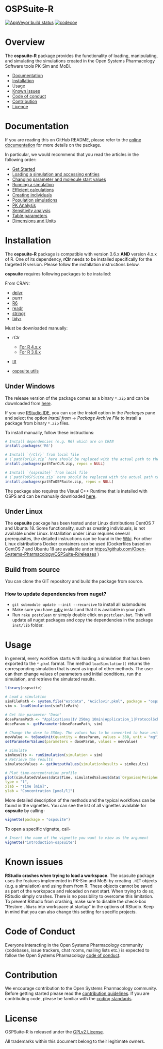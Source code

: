 # OSPSuite-R

  <!-- badges: start -->

[![AppVeyor build status](https://ci.appveyor.com/api/projects/status/github/Open-Systems-Pharmacology/OSPSuite-R?branch=develop&svg=true)](https://ci.appveyor.com/project/open-systems-pharmacology-ci/ospsuite-r)
[![codecov](https://codecov.io/gh/Open-Systems-Pharmacology/OSPSuite-R/branch/develop/graph/badge.svg)](https://codecov.io/gh/Open-Systems-Pharmacology/OSPSuite-R)

  <!-- badges: end -->

# Overview

The **ospsuite-R** package provides the functionality of loading, manipulating, and simulating the simulations created in the Open Systems Pharmacology Software tools PK-Sim and MoBi.

- [Documentation](#documentation)
- [Installation](#installation)
- [Usage](#usage)
- [Known issues](#known-issues)
- [Code of conduct](#code-of-conduct)
- [Contribution](#contribution)
- [Licence](#licence)

# Documentation

If you are reading this on GitHub README, please refer to the [online documentation](https://www.open-systems-pharmacology.org/OSPSuite-R/) for more details on the package. 

In particular, we would recommend that you read the articles in the following order:

* [Get Started](https://www.open-systems-pharmacology.org/OSPSuite-R/articles/ospsuite.html)
* [Loading a simulation and accessing entities](https://www.open-systems-pharmacology.org/OSPSuite-R/articles/load-get.html)
* [Changing parameter and molecule start values](https://www.open-systems-pharmacology.org/OSPSuite-R/articles/set-values.html)
* [Running a simulation](https://www.open-systems-pharmacology.org/OSPSuite-R/articles/run-simulation.html)
* [Efficient calculations](https://www.open-systems-pharmacology.org/OSPSuite-R/articles/efficient-calculations.html)
* [Creating individuals](https://www.open-systems-pharmacology.org/OSPSuite-R/articles/create-individual.html)
* [Population simulations](https://www.open-systems-pharmacology.org/OSPSuite-R/articles/create-run-population.html)
* [PK Analysis](https://www.open-systems-pharmacology.org/OSPSuite-R/articles/pk-analysis.html)
* [Sensitivity analysis](https://www.open-systems-pharmacology.org/OSPSuite-R/articles/sensitivity-analysis.html)
* [Table parameters](https://www.open-systems-pharmacology.org/OSPSuite-R/articles/table-parameters.html)
* [Dimensions and Units](https://www.open-systems-pharmacology.org/OSPSuite-R/articles/unit-conversion.html)

# Installation

The **ospsuite-R** package is compatible with version 3.6.x **AND** version 4.x.x of R. One of its dependency, **rClr** needs to be installed specifically for the targeted R version. Please follow the installation instructions below.

**ospsuite** requires following packages to be installed:

From CRAN:

- [dplyr](https://cran.r-project.org/web/packages/dplyr/index.html)
- [purrr](https://cran.r-project.org/web/packages/purrr/index.html)
- [R6](https://cran.r-project.org/web/packages/R6/index.html)
- [readr](https://cran.r-project.org/web/packages/readr/index.html)
- [stringr](https://cran.r-project.org/web/packages/stringr/index.html)
- [tidyr](https://cran.r-project.org/web/packages/tidyr/index.html)

Must be downloaded manually:

- rClr
  - [For R 4.x.x](https://github.com/Open-Systems-Pharmacology/rClr/releases/download/v0.9.2/rClr_0.9.2.zip)
  - [For R 3.6.x](https://github.com/Open-Systems-Pharmacology/rClr/releases/download/v0.9.1-R3/rClr_0.9.1.zip)

- [tlf](https://github.com/Open-Systems-Pharmacology/TLF-Library/releases/download/v1.3.66/tlf_1.3.66.zip)

- [ospsuite.utils](https://github.com/Open-Systems-Pharmacology/OSPSuite.RUtils/releases/download/v1.3.17/ospsuite.utils_1.3.17.zip)

## Under Windows

The release version of the package comes as a binary `*.zip` and can be downloaded from [here](https://github.com/Open-Systems-Pharmacology/OSPSuite-R/releases).

If you use [RStudio IDE](https://www.rstudio.com/), you can use the *Install* option in the *Packages* pane and select the option *Install from -> Package Archive File* to install a package from binary `*.zip` files.

To install manually, follow these instructions:

```r
# Install dependencies (e.g. R6) which are on CRAN
install.packages('R6')

# Install `{rClr}` from local file 
# (`pathTorCLR.zip` here should be replaced with the actual path to the `.zip` file)
install.packages(pathTorCLR.zip, repos = NULL)

# Install `{ospsuite}` from local file
# (`pathToOSPSuite.zip` here should be replaced with the actual path to the `.zip` file)
install.packages(pathToOSPSuite.zip, repos = NULL)
```

The package also requires the Visual C++ Runtime that is installed with OSPS and can be manually downloaded [here](https://aka.ms/vs/16/release/vc_redist.x64.exe).

## Under Linux

The **ospsuite** package has been tested under Linux distributions CentOS 7 and Ubuntu 18. Some functionality, such as creating individuals, is not available under Linux. Installation under Linux requires several prerequisites, the detailed instructions can be found in the [Wiki](https://github.com/Open-Systems-Pharmacology/OSPSuite-R/wiki/Setup-ospsuite-R-on-Ubuntu).
For other Linux distributions Docker containers can be used (Dockerfiles based on CentOS 7 and Ubuntu 18 are available under https://github.com/Open-Systems-Pharmacology/OSPSuite-R/releases )

## Build from source

You can clone the GIT repository and build the package from source.

### How to update dependencies from nuget?

- `git submodule update --init --recursive` to install all submodules
- Make sure you have [ruby](https://www.ruby-lang.org/de/downloads/) install and that it is available in your path
- Run `rake postclean` or simply double click on `postclean.bat`. This will update all nuget packages and copy the dependencies in the package `inst/lib` folder.

# Usage

In general, every workflow starts with loading a simulation that has been exported to the `*.pkml` format. The method `loadSimulation()` returns the corresponding simulation that is used as input of other methods. The user can then change values of parameters and initial conditions, run the simulation, and retrieve the simulated results.

```r
library(ospsuite)

# Load a simulation
simFilePath <- system.file("extdata", "Aciclovir.pkml", package = "ospsuite")
sim <- loadSimulation(simFilePath)

# Get the parameter "Dose"
doseParamPath <- "Applications|IV 250mg 10min|Application_1|ProtocolSchemaItem|Dose"
doseParam <- getParameter(doseParamPath, sim)

# Change the dose to 350mg. The values has to be converted to base unit, first
newValue <- toBaseUnit(quantity = doseParam, values = 350, unit = "mg")
setParameterValues(parameters = doseParam, values = newValue)

# Simulate
simResults <- runSimulation(simulation = sim)
# Retrieve the results
simulatedValues <- getOutputValues(simulationResults = simResults)

# Plot time-concentration profile
plot(simulatedValues$data$Time, simulatedValues$data$`Organism|PeripheralVenousBlood|Aciclovir|Plasma (Peripheral Venous Blood)`,
type = "l",
xlab = "Time [min]",
ylab = "Concentration [µmol/l]")
```

More detailed description of the methods and the typical workflows can be found in the vignettes. You can see the list of all vignettes available for **ospsuite** by calling-

```r
vignette(package = "ospsuite")
```

To open a specific vignette, call-

```r
# Insert the name of the vignette you want to view as the argument
vignette("introduction-ospsuite")
```

# Known issues

**RStudio crashes when trying to load a workspace.** The ospsuite package uses the features implemented in PK-Sim and MoBi by creating `.NET` objects (e.g. a simulation) and using them from R. These objects cannot be saved as part of the workspace and reloaded on next start. When trying to do so, RStudio simply crashes. There is no possibility to overcome this limitation. To prevent RStudio from crashing, make sure to disable the check-box "Restore `.RData` into workspace at startup" in the options of RStudio. Keep in mind that you can also change this setting for specific projects.

# Code of Conduct

Everyone interacting in the Open Systems Pharmacology community (codebases, issue trackers, chat rooms, mailing lists etc.) is expected to follow the Open Systems Pharmacology [code of conduct](https://github.com/Open-Systems-Pharmacology/Suite/blob/master/CODE_OF_CONDUCT.md).

# Contribution

We encourage contribution to the Open Systems Pharmacology community. Before getting started please read the [contribution guidelines](https://github.com/Open-Systems-Pharmacology/Suite/blob/master/CONTRIBUTING.md). If you are contributing code, please be familiar with the [coding standards](https://github.com/Open-Systems-Pharmacology/Suite/blob/master/CODING_STANDARDS_R.md).

# License

OSPSuite-R is released under the [GPLv2 License](LICENSE).

All trademarks within this document belong to their legitimate owners.
